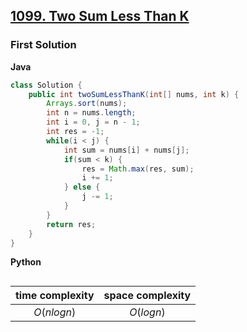 ## [1099. Two Sum Less Than K]()

### First Solution
**Java**
```java
class Solution {
    public int twoSumLessThanK(int[] nums, int k) {
        Arrays.sort(nums);
        int n = nums.length;
        int i = 0, j = n - 1;
        int res = -1;
        while(i < j) {
            int sum = nums[i] + nums[j];
            if(sum < k) {
                res = Math.max(res, sum);
                i += 1;
            } else {
                j -= 1;
            }
        }
        return res;
    }
}
```

**Python**
```python
```

|time complexity|space complexity|
|:-:|:-:|
|$O(nlogn)$|$O(logn)$|